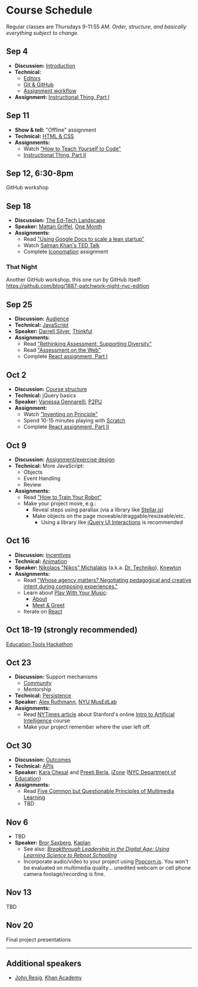 # Course Schedule

Regular classes are Thursdays 9-11:55 AM. *Order, structure, and basically everything subject to change.*

## Sep 4

* **Discussion:** [Introduction](topics/introduction.md)
* **Technical:**
    * [Editors](topics/editors.md)
    * [Git & GitHub](topics/github.md)
    * [Assignment workflow](workflow.md)
* **Assignment:** [Instructional Thing, Part I](https://github.com/bfl-itp/instructional/#part-i)

## Sep 11

* **Show & tell:** "Offline" assignment
* **Technical:** [HTML & CSS](topics/html.md)
* **Assignments:**
    * Watch ["How to Teach Yourself to Code"](https://www.youtube.com/watch?v=T0qAjgQFR4c)
    * [Instructional Thing, Part II](https://github.com/bfl-itp/instructional/#part-ii)

## Sep 12, 6:30-8pm

GitHub workshop

## Sep 18

* **Discussion:** [The Ed-Tech Landscape](topics/landscape.md)
* **Speaker:** [Mattan Griffel](http://about.me/mattangriffel), [One Month](https://onemonth.com/)
* **Assignments:**
    * Read ["Using Google Docs to scale a lean startup"](http://pando.com/2013/08/05/using-google-docs-to-scale-a-lean-startup/)
    * Watch [Salman Khan's TED Talk](http://www.ted.com/talks/salman_khan_let_s_use_video_to_reinvent_education)
    * Complete [Iconomation](https://github.com/bfl-itp/iconomation) assignment

### That Night

Another GitHub workshop, this one run by GitHub itself: https://github.com/blog/1887-patchwork-night-nyc-edition

## Sep 25

* **Discussion:** [Audience](topics/audience.md)
* **Technical:** [JavaScript](topics/javascript.md)
* **Speaker:** [Darrell Silver](http://darrellsilver.com/), [Thinkful](http://www.thinkful.com/)
* **Assignments:**
    * Read ["Rethinking Assessment, Supporting Diversity"](http://reports.p2pu.org/rethinking-assessment/)
    * Read ["Assessment on the Web"](http://reports.p2pu.org/assessment-on-the-web/part-1/)
    * Complete [React assignment, Part I](https://github.com/bfl-itp/react)

## Oct 2

* **Discussion:** [Course structure](topics/course_structure.md)
* **Technical:** jQuery basics
* **Speaker:** [Vanessa Gennarelli](http://mozzadrella.me/), [P2PU](https://p2pu.org/)
* **Assignment:**
    * Watch ["Inventing on Principle"](https://vimeo.com/36579366)
    * Spend 10-15 minutes playing with [Scratch](http://scratch.mit.edu/projects/editor/?tip_bar=getStarted)
    * Complete [React assignment, Part II](https://github.com/bfl-itp/react#part-ii)

## Oct 9

* **Discussion:** [Assignment/exercise design](topics/assignment_design.md)
* **Technical:** More JavaScript:
    * Objects
    * Event Handling
    * Review
* **Assignments:**
    * Read ["How to Train Your Robot"](http://drtechniko.com/2012/04/09/how-to-train-your-robot/)
    * Make your project move, e.g.:
        * Reveal steps using parallax (via a library like [Stellar.js](http://markdalgleish.com/projects/stellar.js/))
        * Make objects on the page moveable/draggable/resizeable/etc.
            * Using a library like [jQuery UI Interactions](http://api.jqueryui.com/category/interactions/) is recommended

## Oct 16

* **Discussion:** [Incentives](topics/incentives.md)
* **Technical:** [Animation](topics/animation.md)
* **Speaker:** [Nikolaos "Nikos" Michalakis](http://www.linkedin.com/pub/nikolaos-michalakis/1/40b/3b0) (a.k.a. [Dr. Techniko](http://drtechniko.com/)), [Knewton](http://www.knewton.com/)
* **Assignments:**
    * Read ["Whose agency matters? Negotiating pedagogical and creative intent during composing experiences."](http://www.mendeley.com/download/public/6244093/4517967961/9728fd1316197329a5e9e5dbd2dc3f78ae11cd7a/dl.pdf)
    * Learn about [Play With Your Music](http://www.playwithyourmusic.org/):
        * [About](http://www.playwithyourmusic.org/about/)
        * [Meet & Greet](http://community.playwithyourmusic.org/category/meet)
    * Iterate on [React](https://github.com/bfl-itp/react)

## Oct 18-19 (strongly recommended)

[Education Tools Hackathon](http://edhacks.org/)

## Oct 23

* **Discussion:** Support mechanisms
    * [Community](topics/community.md)
    * Mentorship
* **Technical:** [Persistence](topics/persistence.md)
* **Speaker:** [Alex Ruthmann](http://www.alexruthmann.com/), [NYU MusEdLab](http://www.experiencingaudio.org/)
* **Assignments:**
    * Read [NYTimes article](http://www.nytimes.com/2011/08/16/science/16stanford.html) about Stanford's online [Intro to Artificial Intelligence](https://www.udacity.com/course/cs271) course
    * Make your project remember where the user left off.

## Oct 30

* **Discussion:** [Outcomes](topics/outcomes.md)
* **Technical:** [APIs](topics/apis.md)
* **Speaker:** [Kara Chesal](https://twitter.com/KCintheNYC) and [Preeti Berla](http://www.linkedin.com/in/preetibirla), [iZone](http://izonenyc.org/) ([NYC Department of Education](http://schools.nyc.gov/))
* **Assignments:**
    * Read [Five Common but Questionable Principles of Multimedia Learning](http://www.cogtech.usc.edu/publications/clark_five_common.pdf)
    * TBD

## Nov 6

* TBD
* **Speaker:** [Bror Saxberg](http://brorsblog.typepad.com/), [Kaplan](http://www.kaplan.com/)
    * See also: [*Breakthrough Leadership in the Digital Age: Using Learning Science to Reboot Schooling*](http://www.amazon.com/dp/1452255490/)
    * Incorporate audio/video to your project using [Popcorn.js](http://popcornjs.org). You won't be evaluated on multimedia quality... unedited webcam or cell phone camera footage/recording is fine.

## Nov 13

TBD

## Nov 20

Final project presentations

---

## Additional speakers

* [John Resig](http://ejohn.org/), [Khan Academy](https://www.khanacademy.org/)

